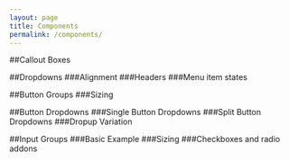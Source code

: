 ```yaml
---
layout: page
title: Components
permalink: /components/
---
```


##Callout Boxes

##Dropdowns
###Alignment
###Headers
###Menu item states

##Button Groups
###Sizing

##Button Dropdowns
###Single Button Dropdowns
###Split Button Dropdowns
###Dropup Variation

##Input Groups
###Basic Example
###Sizing
###Checkboxes and radio addons


